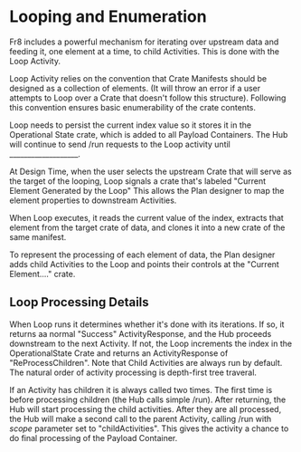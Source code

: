 
Looping and Enumeration
=======================

Fr8 includes a powerful mechanism for iterating over upstream data and feeding it, one element at a time, to child Activities. This is done with the Loop Activity.

Loop Activity relies on the convention that Crate Manifests should be designed as a collection of elements. (It will throw an error if a user attempts to Loop over a Crate that doesn't follow this structure). Following this convention ensures basic enumerability of the crate contents.

Loop needs to persist the current index value so it stores it in the Operational State crate, which is added to all Payload Containers. The Hub will continue to send /run requests to the Loop activity until ___________________.

At Design Time, when the user selects the upstream Crate that will serve as the target of the looping, Loop signals a crate that's labeled "Current Element Generated by the Loop" This allows the Plan designer to map the element properties to downstream Activities.

When Loop executes, it reads the current value of the index, extracts that element from the target crate of data, and clones it into a new crate of the same manifest.

To represent the processing of each element of data, the Plan designer adds child Activities to the Loop and points their controls at the "Current Element...." crate.


Loop Processing Details
----------------------

When Loop runs it determines whether it's done with its iterations. If so, it returns aa normal "Success" ActivityResponse, and the Hub proceeds downstream to the next Activity. If not, the Loop increments the index in the OperationalState Crate and returns an ActivityResponse of "ReProcessChildren". Note that Child Activities are always run by default. The natural order of activity processing is depth-first tree traveral.

If an Activity has children it is always called two times. The first time is before processing children (the Hub calls simple /run).
After returning, the Hub will start processing the child activities. After they are all processed, the Hub will make a second call to the parent Activity, calling /run with ​*scope*​  parameter set to "childActivities". This gives the activity a chance to do final processing of the Payload Container. 

